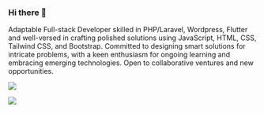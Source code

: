 ### Hi there 👋
Adaptable Full-stack Developer skilled in PHP/Laravel, Wordpress, Flutter and well-versed in crafting polished solutions using JavaScript, HTML, CSS, Tailwind CSS, and Bootstrap. Committed to designing smart solutions for intricate problems, with a keen enthusiasm for ongoing learning and embracing emerging technologies. Open to collaborative ventures and new opportunities.

[![](https://visitcount.itsvg.in/api?id=xhesimyrta&label=Profile%20Views&color=8&icon=5&pretty=false)](https://visitcount.itsvg.in)

![](https://komarev.com/ghpvc/?username=xhesimyrta&label=VIEWS&color=brightgreen&style=for-the-badge&abbreviated=true)
<!--
**xhesimyrta/xhesimyrta** is a ✨ _special_ ✨ repository because its `README.md` (this file) appears on your GitHub profile.

Here are some ideas to get you started:

- 🔭 I’m currently working on ...
- 🌱 I’m currently learning ...
- 👯 I’m looking to collaborate on ...
- 🤔 I’m looking for help with ...
- 💬 Ask me about ...
- 📫 How to reach me: ...
- 😄 Pronouns: ...
- ⚡ Fun fact: ...
-->
